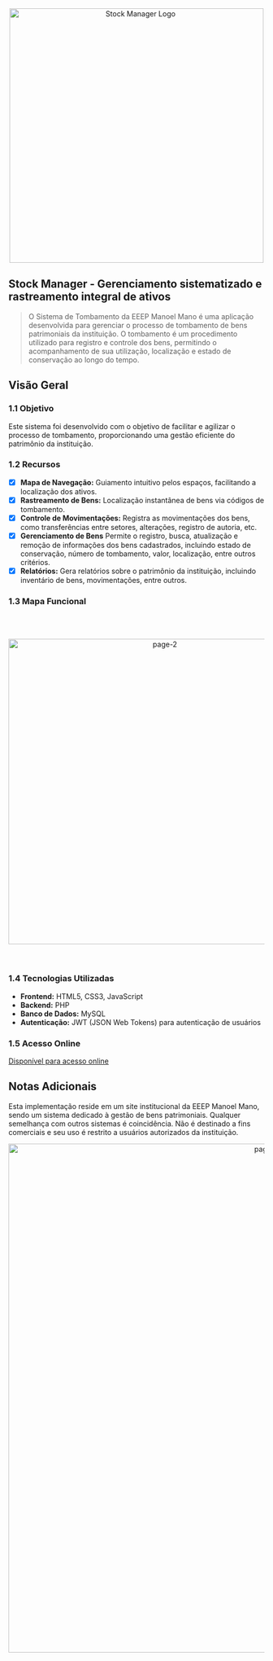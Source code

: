  <div align="center">
  <img src="https://i.imgur.com/uI0SrjJ.png" alt="Stock Manager Logo" width="500" height="auto">
</div>

## Stock Manager - Gerenciamento sistematizado e rastreamento integral de ativos
> O Sistema de Tombamento da EEEP Manoel Mano é uma aplicação desenvolvida para gerenciar o processo de tombamento de bens patrimoniais da instituição. O tombamento é um procedimento utilizado para registro e controle dos bens, permitindo o acompanhamento de sua utilização, localização e estado de conservação ao longo do tempo.

## Visão Geral
### 1.1 Objetivo

Este sistema foi desenvolvido com o objetivo de facilitar e agilizar o processo de tombamento, proporcionando uma gestão eficiente do patrimônio da instituição.

### 1.2 Recursos

* [x] **Mapa de Navegação:** Guiamento intuitivo pelos espaços, facilitando a localização dos ativos.
* [x] **Rastreamento de Bens:** Localização instantânea de bens via códigos de tombamento.
* [x] **Controle de Movimentações:** Registra as movimentações dos bens, como transferências entre setores, alterações, registro de autoria, etc.
* [x] **Gerenciamento de Bens** Permite o registro, busca, atualização e remoção de informações dos bens cadastrados, incluindo estado de conservação, número de tombamento, valor, localização, entre outros critérios.
* [x] **Relatórios:** Gera relatórios sobre o patrimônio da instituição, incluindo inventário de bens, movimentações, entre outros.

### 1.3 Mapa Funcional
<br><br>
<div align="center">
  <img src="https://i.imgur.com/XiB04r8.png" alt="page-2" width="600" height="auto">
</div>
<br><br>

### 1.4 Tecnologias Utilizadas

- **Frontend:** HTML5, CSS3, JavaScript
- **Backend:** PHP
- **Banco de Dados:** MySQL
- **Autenticação:** JWT (JSON Web Tokens) para autenticação de usuários

### 1.5 Acesso Online

[Disponível para acesso online](https://stock.eeepmanoelmano.com.br)

## Notas Adicionais

Esta implementação reside em um site institucional da EEEP Manoel Mano, sendo um sistema dedicado à gestão de bens patrimoniais. Qualquer semelhança com outros sistemas é coincidência. Não é destinado a fins comerciais e seu uso é restrito a usuários autorizados da instituição.

<div align="center">
  <img src="https://i.imgur.com/97Extfx.png" alt="page-2" width="1000" height="auto">
</div>
